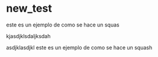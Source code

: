 # new_test

este es un ejemplo de como se hace un squas


kjasdjklsdaljksdah

asdjklasdjkl
este es un ejemplo de como se hace un squash
